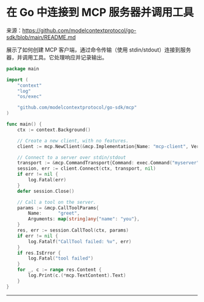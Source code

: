 # 在 Go 中连接到 MCP 服务器并调用工具

来源：https://github.com/modelcontextprotocol/go-sdk/blob/main/README.md

展示了如何创建 MCP 客户端，通过命令传输（使用 stdin/stdout）连接到服务器，并调用工具。它处理响应并记录输出。

```Go
package main

import (
	"context"
	"log"
	"os/exec"

	"github.com/modelcontextprotocol/go-sdk/mcp"
)

func main() {
	ctx := context.Background()

	// Create a new client, with no features.
	client := mcp.NewClient(&mcp.Implementation{Name: "mcp-client", Version: "v1.0.0"}, nil)

	// Connect to a server over stdin/stdout
	transport := &mcp.CommandTransport{Command: exec.Command("myserver")}
	session, err := client.Connect(ctx, transport, nil)
	if err != nil {
		log.Fatal(err)
	}
	defer session.Close()

	// Call a tool on the server.
	params := &mcp.CallToolParams{
		Name:      "greet",
		Arguments: map[string]any{"name": "you"},
	}
	res, err := session.CallTool(ctx, params)
	if err != nil {
		log.Fatalf("CallTool failed: %v", err)
	}
	if res.IsError {
		log.Fatal("tool failed")
	}
	for _, c := range res.Content {
		log.Print(c.(*mcp.TextContent).Text)
	}
}
```

--------------------------------
